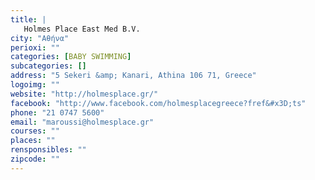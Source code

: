 ```yaml
---
title: |
   Holmes Place East Med B.V.
city: "Αθήνα"
perioxi: ""
categories: [BABY SWIMMING]
subcategories: []
address: "5 Sekeri &amp; Kanari, Athina 106 71, Greece"
logoimg: ""
website: "http://holmesplace.gr/"
facebook: "http://www.facebook.com/holmesplacegreece?fref&#x3D;ts"
phone: "21 0747 5600"
email: "maroussi@holmesplace.gr"
courses: ""
places: ""
rensponsibles: ""
zipcode: ""
---
```




